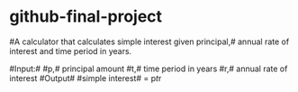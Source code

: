 # github-final-project
#A calculator that calculates simple interest given principal,# annual rate of interest and time period in years.

#Input:#
   #p,# principal amount
   #t,# time period in years
   #r,# annual rate of interest
#Output#
   #simple interest# = p*t*r
